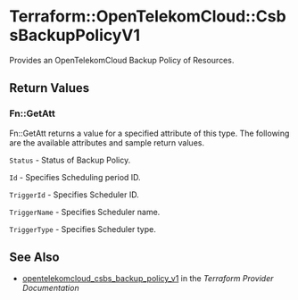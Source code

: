# Terraform::OpenTelekomCloud::CsbsBackupPolicyV1

Provides an OpenTelekomCloud Backup Policy of Resources.

## Return Values

### Fn::GetAtt

Fn::GetAtt returns a value for a specified attribute of this type. The following are the available attributes and sample return values.

`Status` - Status of Backup Policy.

`Id` -  Specifies Scheduling period ID.

`TriggerId` -  Specifies Scheduler ID.

`TriggerName` -  Specifies Scheduler name.

`TriggerType` -  Specifies Scheduler type.

## See Also

* [opentelekomcloud_csbs_backup_policy_v1](https://www.terraform.io/docs/providers/opentelekomcloud/r/csbs_backup_policy_v1.html) in the _Terraform Provider Documentation_
